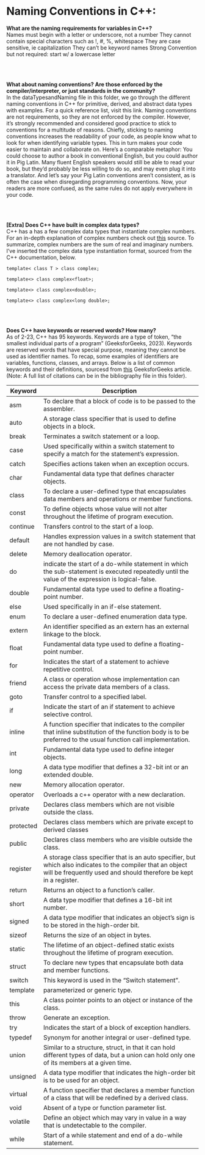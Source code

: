 # Naming Conventions in C++:

**What are the naming requirements for variables in C++?** <br/> 
Names must begin with a letter or underscore, not a number
They cannot contain special characters such as !, #, %, whitespace
They are case sensitive, ie capitalization 
They can’t be keyword names
Strong Convention but not required: start w/ a lowercase letter

<br/> 
<br/> 

**What about naming conventions? Are those enforced by the compiler/interpreter, or just standards in the community?** <br/>
In the dataTypesandNaming file in this folder, we go through the different naming conventions in C++ for primitive, derived, and abstract data types with examples. For a quick reference list, visit this link.
Naming conventions are not requirements, so they are not enforced by the compiler. However, it’s strongly recommended and considered good practice to stick to conventions for a multitude of reasons. Chiefly, sticking to naming conventions increases the readability of your code, as people know what to look for when identifying variable types. This in turn makes your code easier to maintain and collaborate on. 
Here’s a comparable metaphor: You could choose to author a book in conventional English, but you could author it in Pig Latin. Many fluent English speakers would still be able to read your book, but they’d probably be less willing to do so, and may even plug it into a translator. And let’s say your Pig Latin conventions aren’t consistent, as is often the case when disregarding programming conventions. Now, your readers are more confused, as the same rules do not apply everywhere in your code. 

<br/> 
<br/> 

**[Extra] Does C++ have built in complex data types?** <br/>
C++ has a has a few complex data types that instantiate complex numbers. For an in-depth explanation of complex numbers check out [this]([url](https://www.geeksforgeeks.org/naming-convention-in-c/)) source. 
To summarize, complex numbers are the sum of real and imaginary numbers.  <br/>
I’ve inserted the complex data type instantiation format, sourced from the C++ documentation, below.
<br/>

`template< class T >
class complex;` <br/> 


`template<> class complex<float>;` <br/> 

`template<> class complex<double>;` <br/> 

`template<> class complex<long double>;` <br/> 

<br/>
<br/>

**Does C++ have keywords or reserved words? How many?** <br/>
As of 2-23, C++ has 95 keywords. Keywords are a type of token, “the smallest individual parts of a program” (GeeksforGeeks, 2023). Keywords are reserved words that have special purpose, meaning they cannot be used as identifier names. To recap, some examples of identifiers are variables, functions, classes, and arrays. 
Below is a list of common keywords and their definitions, sourcesd from [this](https://www.geeksforgeeks.org/cpp-keywords/) GeeksforGeeks article. (Note: A full list of citations can be in the bibliography file in this folder).

| Keyword | Description |
| ----------- | ----------- |
|asm| To declare that a block of code is to be passed to the assembler.
|auto| A storage class specifier that is used to define objects in a block.
|break| Terminates a switch statement or a loop.
|case| Used specifically within a switch statement to specify a match for the statement’s expression.
|catch| Specifies actions taken when an exception occurs.
|char| Fundamental data type that defines character objects.
|class| To declare a user-defined type that encapsulates data members and operations or member functions.
|const| To define objects whose value will not alter throughout the lifetime of program execution.
|continue|Transfers control to the start of a loop.
|default| Handles expression values in a switch statement that are not handled by case.
|delete| Memory deallocation operator.
|do| indicate the start of a do-while statement in which the sub-statement is executed repeatedly until the value of the expression is logical-false.
|double|  Fundamental data type used to define a floating-point number.
|else| Used specifically in an if-else statement.
|enum| To declare a user-defined enumeration data type.
|extern| An identifier specified as an extern has an external linkage to the block.
|float| Fundamental data type used to define a floating-point number.
|for| Indicates the start of a statement to achieve repetitive control.
|friend| A class or operation whose implementation can access the private data members of a class.
|goto| Transfer control to a specified label.
|if| Indicate the start of an if statement to achieve selective control.
|inline| A function specifier that indicates to the compiler that inline substitution of the function body is to be preferred to the usual function call implementation.
|int| Fundamental data type used to define integer objects.
|long| A data type modifier that defines a 32-bit int or an extended double.
|new| Memory allocation operator.
|operator| Overloads a c++ operator with a new declaration.
|private| Declares class members which are not visible outside the class.
|protected| Declares class members which are private except to derived classes
|public| Declares class members who are visible outside the class.
|register| A storage class specifier that is an auto specifier, but which also indicates to the compiler that an object will be frequently used and should therefore be kept in a register.
|return| Returns an object to a function’s caller.
|short| A data type modifier that defines a 16-bit int number.
|signed| A data type modifier that indicates an object’s sign is to be stored in the high-order bit.
|sizeof| Returns the size of an object in bytes.
|static| The lifetime of an object-defined static exists throughout the lifetime of program execution.
|struct| To declare new types that encapsulate both data and member functions.
|switch| This keyword is used in the “Switch statement”.
|template| parameterized or generic type.
|this| A class pointer points to an object or instance of the class.
|throw| Generate an exception.
|try| Indicates the start of a block of exception handlers.
|typedef| Synonym for another integral or user-defined type.
|union| Similar to a structure, struct, in that it can hold different types of data, but a union can hold only one of its members at a given time.
|unsigned| A data type modifier that indicates the high-order bit is to be used for an object.
|virtual| A function specifier that declares a member function of a class that will be redefined by a derived class.
|void| Absent of a type or function parameter list.
|volatile| Define an object which may vary in value in a way that is undetectable to the compiler.
|while| Start of a while statement and end of a do-while statement.

